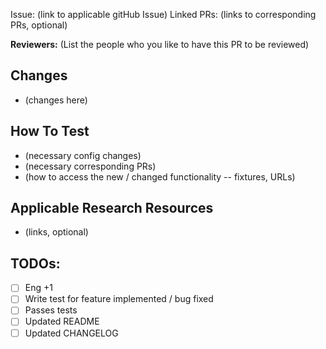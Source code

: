 Issue: (link to applicable gitHub Issue)
Linked PRs: (links to corresponding PRs, optional)

**Reviewers:** (List the people who you like to have this PR to be reviewed)

## Changes
- (changes here)

## How To Test
- (necessary config changes)
- (necessary corresponding PRs)
- (how to access the new / changed functionality -- fixtures, URLs)

## Applicable Research Resources
- (links, optional)

## TODOs:
- [ ] Eng +1
- [ ] Write test for feature implemented / bug fixed
- [ ] Passes tests
- [ ] Updated README
- [ ] Updated CHANGELOG
